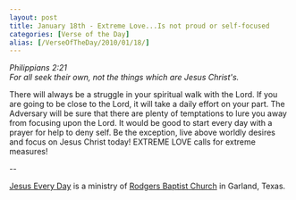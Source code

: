 ```yaml
---
layout: post
title: January 18th - Extreme Love...Is not proud or self-focused
categories: [Verse of the Day]
alias: [/VerseOfTheDay/2010/01/18/]
---
```


_Philippians 2:21  
For all seek their own, not the things which are Jesus Christ's._

There will always be a struggle in your spiritual walk with the
Lord. If you are going to be close to the Lord, it will take a daily
effort on your part. The Adversary will be sure that there are plenty
of temptations to lure you away from focusing upon the Lord. It would
be good to start every day with a prayer for help to deny self. Be
the exception, live above worldly desires and focus on Jesus Christ
today! EXTREME LOVE calls for extreme measures!

 --

<a href=http://jesuseveryday.net>Jesus Every Day</a> is a ministry of <a href=http://rodgersbaptist.net>Rodgers Baptist Church</a> in Garland, Texas.
